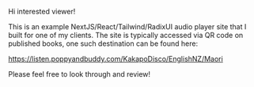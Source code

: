 Hi interested viewer!

This is an example NextJS/React/Tailwind/RadixUI audio player site that I built for one of my clients. The site is typically accessed via QR code on published books, one such destination can be found here:

https://listen.poppyandbuddy.com/KakapoDisco/EnglishNZ/Maori

Please feel free to look through and review!